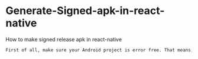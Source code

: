 # Generate-Signed-apk-in-react-native
How to make signed release apk in react-native

```html
First of all, make sure your Android project is error free. That means, it is compiling and running successfully on the emulator or on an Android device Thus, open the Android project using Android Studio or run it from the command line. If everything compiles as expected you are good to go.
```
